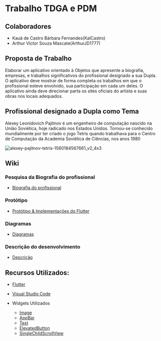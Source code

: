 # Trabalho TDGA e PDM

## Colaboradores
- Kauã de Castro Bárbara Fernandes(KalCastro)
- Arthur Victor Souza Mascate(ArthurJD1777)

## Proposta de Trabalho
Elaborar um aplicativo orientado à Objetos que apresente a biografia, empresas, e   trabalhos significativos do profissional designado a sua Dupla. O aplicativo deve mostrar de forma completa os trabalhos em que o profissional esteve envolvido, sua participação em cada um deles. O aplicativo ainda deve direcionar parta os sites oficiais do artista e suas obras nos locais adequados.

## Profissional designado a Dupla como Tema

Alexey Leonidovich Pajitnov é um engenheiro de computação nascido na União Soviética, hoje radicado nos Estados Unidos. Tornou-se conhecido mundialmente por ter criado o jogo Tetris quando trabalhava para o Centro de Computação da Academia Soviética de Ciências, nos anos 1980

  ![alexey-pajitnov-tetris-1560184567661_v2_4x3](https://github.com/user-attachments/assets/ceade7b2-efc3-4ed4-9027-841754514251)

## Wiki

### Pesquisa da Biografia do profissional
- [Biografia do profissional](https://github.com/KalCastro/Trabalho_mobile/wiki/Biografia-do-profissional)

### Protótipo
- [Protótipo & Implementações do Flutter](https://github.com/KalCastro/Trabalho_mobile/wiki/Prototipo-&-Implementa%C3%A7%C3%B5es-do-Flutter)

### Diagramas
- [Diagramas](https://github.com/KalCastro/Trabalho_mobile/wiki/Diagramas)
  
### Descrição do desenvolvimento
- [Descrição](https://github.com/KalCastro/Trabalho_mobile/wiki/Descri%C3%A7%C3%A3o-do-desenvolvimento)

## Recursos Utilizados:

- [Flutter](https://flutter.dev/)

- [Visual Studio Code](https://code.visualstudio.com/)

- Widgets Utilizados
  
  - [Image](https://api.flutter.dev/flutter/widgets/Image-class.html)
  - [AppBar](https://api.flutter.dev/flutter/material/AppBar-class.html)
  - [Text](https://api.flutter.dev/flutter/widgets/Text-class.html)
  - [ElevatedButton](https://api.flutter.dev/flutter/material/ElevatedButton-class.html)
  - [SingleChildScrollView](https://api.flutter.dev/flutter/widgets/SingleChildScrollView-class.html)
